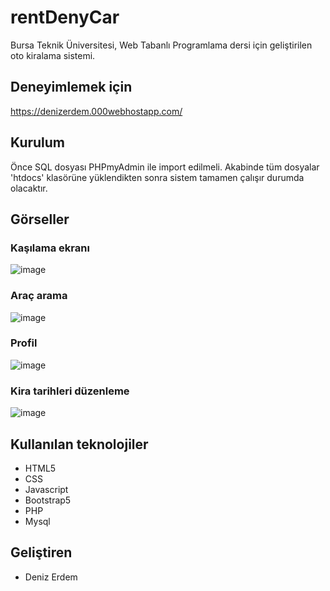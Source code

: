 # rentDenyCar
 Bursa Teknik Üniversitesi, Web Tabanlı Programlama dersi için geliştirilen oto kiralama sistemi.
 
 ## Deneyimlemek için
https://denizerdem.000webhostapp.com/

## Kurulum
Önce SQL dosyası PHPmyAdmin ile import edilmeli. Akabinde tüm dosyalar 'htdocs' klasörüne yüklendikten sonra sistem tamamen çalışır durumda olacaktır.

## Görseller
### Kaşılama ekranı
![image](https://user-images.githubusercontent.com/47831143/173931663-d55f1cc4-aad1-43da-87f2-9ab7e227dc7a.png)
### Araç arama
![image](https://user-images.githubusercontent.com/47831143/173931816-fd51aae0-3302-49e9-a72f-0baa9c789200.png)
### Profil
![image](https://user-images.githubusercontent.com/47831143/173931921-01f1a0c9-26de-4ebd-aef3-1eba53792b38.png)
### Kira tarihleri düzenleme
![image](https://user-images.githubusercontent.com/47831143/173931984-17e311fb-8687-48fe-9d60-5b613ecfe414.png)


  ## Kullanılan teknolojiler
  - HTML5
  - CSS
  - Javascript
  - Bootstrap5
  - PHP
  - Mysql
  
  ## Geliştiren
  - Deniz Erdem
